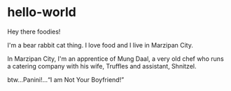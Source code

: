 # hello-world

Hey there foodies!

I'm a bear rabbit cat thing.  I love food and I live in Marzipan City.

In Marzipan City, I'm an apprentice of Mung Daal, a very old chef who runs a catering company with his wife, Truffles and assistant, Shnitzel.

btw...Panini!...“I am Not Your Boyfriend!”
